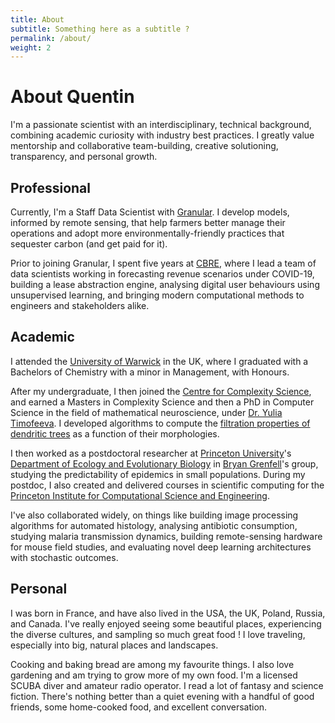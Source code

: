 ```yaml
---
title: About
subtitle: Something here as a subtitle ?
permalink: /about/
weight: 2
---
```


# About Quentin

I'm a passionate scientist with an interdisciplinary, technical background, combining academic curiosity with industry best practices. I greatly value mentorship and collaborative team-building, creative solutioning, transparency, and personal growth. 


## Professional

Currently, I'm a Staff Data Scientist with [Granular](https://granular.ag/). I develop models, informed by remote sensing, that help farmers better manage their operations and adopt more environmentally-friendly practices that sequester carbon (and get paid for it).

Prior to joining Granular, I spent five years at [CBRE](https://cbre.com/), where I lead a team of data scientists working in forecasting revenue scenarios under COVID-19, building a lease abstraction engine, analysing digital user behaviours using unsupervised learning, and bringing modern computational methods to engineers and stakeholders alike.


## Academic

I attended the [University of Warwick](https://warwick.ac.uk/) in the UK, where I graduated with a Bachelors of Chemistry with a minor in Management, with Honours.

After my undergraduate, I then joined the [Centre for Complexity Science](https://warwick.ac.uk/fac/cross_fac/complexity/), and earned a Masters in Complexity Science and then a PhD in Computer Science in the field of mathematical neuroscience, under [Dr. Yulia Timofeeva](https://www.dcs.warwick.ac.uk/~yulia/). I developed algorithms to compute the [filtration properties of dendritic trees](http://wrap.warwick.ac.uk/57056/) as a function of their morphologies. 

I then worked as a postdoctoral researcher at [Princeton University](https://www.princeton.edu/)'s [Department of Ecology and Evolutionary Biology](https://eeb.princeton.edu/) in [Bryan Grenfell](https://eeb.princeton.edu/people/bryan-grenfell)'s group, studying the predictability of epidemics in small populations. During my postdoc, I also created and delivered courses in scientific computing for the [Princeton Institute for Computational Science and Engineering](https://researchcomputing.princeton.edu/about/about-picscie).

I've also collaborated widely, on things like building image processing algorithms for automated histology, analysing antibiotic consumption, studying malaria transmission dynamics, building remote-sensing hardware for mouse field studies, and evaluating novel deep learning architectures with stochastic outcomes.


## Personal

I was born in France, and have also lived in the USA, the UK, Poland, Russia, and Canada. I've really enjoyed seeing some beautiful places, experiencing the diverse cultures, and sampling so much great food ! I love traveling, especially into big, natural places and landscapes.

Cooking and baking bread are among my favourite things. I also love gardening and am trying to grow more of my own food. I'm a licensed SCUBA diver and amateur radio operator. I read a lot of fantasy and science fiction. There's nothing better than a quiet evening with a handful of good friends, some home-cooked food, and excellent conversation.